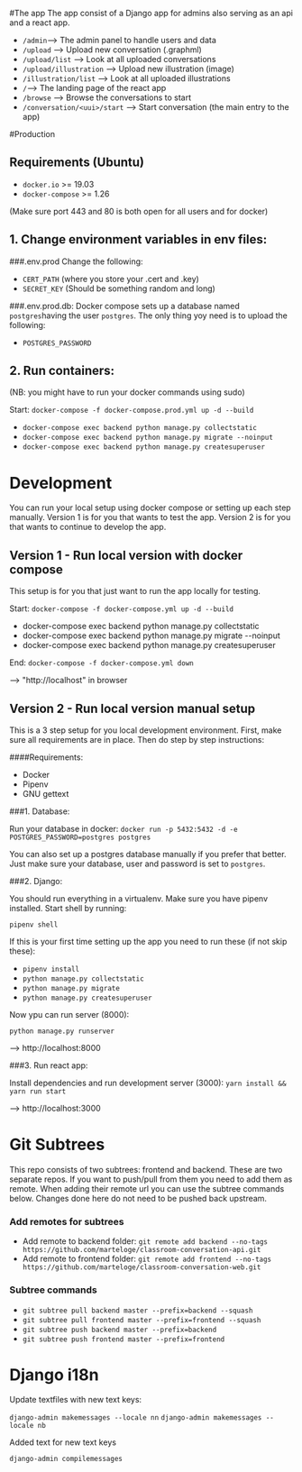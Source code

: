 #The app
The app consist of a Django app for admins also serving as an api and a react app.

- `/admin`--> The admin panel to handle users and data
- `/upload` --> Upload new conversation (.graphml)
- `/upload/list` --> Look at all uploaded conversations
- `/upload/illustration` --> Upload new illustration (image)
- `/illustration/list` --> Look at all uploaded illustrations
- `/`--> The landing page of the react app
- `/browse` --> Browse the conversations to start
- `/conversation/<uui>/start` --> Start conversation (the main entry to the app)

#Production

## Requirements (Ubuntu)

- `docker.io` >= 19.03
- `docker-compose` >= 1.26

(Make sure port 443 and 80 is both open for all users and for docker)

## 1. Change environment variables in env files:

###.env.prod
Change the following:

- `CERT_PATH` (where you store your .cert and .key)
- `SECRET_KEY` (Should be something random and long)

###.env.prod.db:
Docker compose sets up a database named `postgres`having the user `postgres`. The only thing yoy need is to upload the following:

- `POSTGRES_PASSWORD`

## 2. Run containers:

(NB: you might have to run your docker commands using sudo)

Start: `docker-compose -f docker-compose.prod.yml up -d --build`

- `docker-compose exec backend python manage.py collectstatic`
- `docker-compose exec backend python manage.py migrate --noinput`
- `docker-compose exec backend python manage.py createsuperuser`

# Development

You can run your local setup using docker compose or setting up each step manually. Version 1 is for you that wants to test the app. Version 2 is for you that wants to continue to develop the app.

## Version 1 - Run local version with docker compose

This setup is for you that just want to run the app locally for testing.

Start: `docker-compose -f docker-compose.yml up -d --build`

- docker-compose exec backend python manage.py collectstatic
- docker-compose exec backend python manage.py migrate --noinput
- docker-compose exec backend python manage.py createsuperuser

End: `docker-compose -f docker-compose.yml down`

--> "http://localhost" in browser

## Version 2 - Run local version manual setup

This is a 3 step setup for you local development environment. First, make sure all requirements are in place. Then do step by step instructions:

####Requirements:

- Docker
- Pipenv
- GNU gettext

###1. Database:

Run your database in docker:
`docker run -p 5432:5432 -d -e POSTGRES_PASSWORD=postgres postgres`

You can also set up a postgres database manually if you prefer that better. Just make sure your database, user and password is set to `postgres`.

###2. Django:

You should run everything in a virtualenv. Make sure you have pipenv installed. Start shell by running:

`pipenv shell`

If this is your first time setting up the app you need to run these (if not skip these):

- `pipenv install`
- `python manage.py collectstatic`
- `python manage.py migrate`
- `python manage.py createsuperuser`

Now ypu can run server (8000):

`python manage.py runserver`

--> http://localhost:8000

###3. Run react app:

Install dependencies and run development server (3000):
`yarn install && yarn run start`

--> http://localhost:3000

# Git Subtrees

This repo consists of two subtrees: frontend and backend. These are two separate repos. If you want to push/pull from them you need to add them as remote. When adding their remote url you can use the subtree commands below. Changes done here do not need to be pushed back upstream.

### Add remotes for subtrees

- Add remote to backend folder: `git remote add backend --no-tags https://github.com/marteloge/classroom-conversation-api.git`
- Add remote to frontend folder: `git remote add frontend --no-tags https://github.com/marteloge/classroom-conversation-web.git`

### Subtree commands

- `git subtree pull backend master --prefix=backend --squash`
- `git subtree pull frontend master --prefix=frontend --squash`
- `git subtree push backend master --prefix=backend`
- `git subtree push frontend master --prefix=frontend`

# Django i18n

Update textfiles with new text keys:

`django-admin makemessages --locale nn`
`django-admin makemessages --locale nb`

Added text for new text keys

`django-admin compilemessages`
